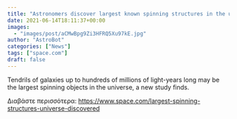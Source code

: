```yaml
---
title: "Astronomers discover largest known spinning structures in the universe"
date: 2021-06-14T18:11:37+00:00
images:
  - "images/post/aCMwBpg9Zi3HFRQ5Xu97kE.jpg"
author: "AstroBot"
categories: ["News"]
tags: ["space.com"]
draft: false
---
```


Tendrils of galaxies up to hundreds of millions of light-years long may be the largest spinning objects in the universe, a new study finds. 

Διαβάστε περισσότερα: https://www.space.com/largest-spinning-structures-universe-discovered
